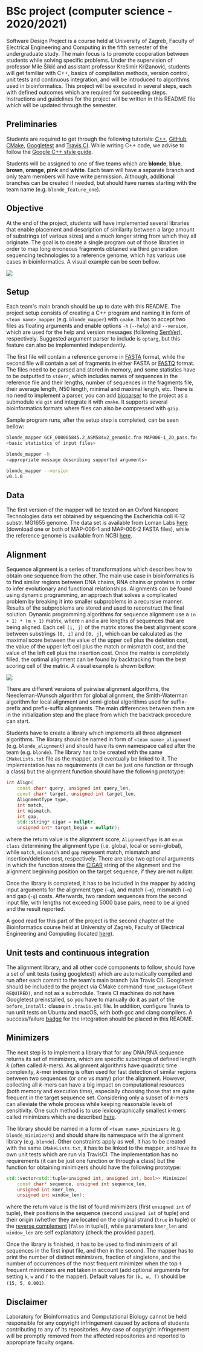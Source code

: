 # BSc project (computer science - 2020/2021)

Software Design Project is a course held at University of Zagreb, Faculty of Electrical Engineering and Computing in the fifth semester of the undergraduate study. The main focus is to promote cooperation between students while solving specific problems. Under the supervision of professor Mile Šikić and assistant professor Krešimir Križanović, students will get familiar with C++, basics of compilation methods, version control, unit tests and continuous integration, and will be introduced to algorithms used in bioinformatics. This project will be executed in several steps, each with defined outcomes which are required for succeeding steps. Instructions and guidelines for the project will be written in this README file which will be updated through the semester.

## Preliminaries

Students are required to get through the following tutorials: [C++](http://www.cplusplus.com/doc/tutorial/), [GitHub](http://rogerdudler.github.io/git-guide/), [CMake](https://cmake.org/cmake/help/latest/guide/tutorial/index.html), [Googletest](https://github.com/google/googletest/blob/master/googletest/docs/primer.md) and [Travis CI](https://docs.travis-ci.com/user/getting-started/). While writing C++ code, we advise to follow the [Google C++ style guide](https://google.github.io/styleguide/cppguide.html).

Students will be assigned to one of five teams which are **blonde**, **blue**, **brown**, **orange**, **pink** and **white**. Each team will have a separate branch and only team members will have write permission. Although, additional branches can be created if needed, but should have names starting with the team name (e.g. `blonde_feature_one`).

## Objective

At the end of the project, students will have implemented several libraries that enable placement and description of similarity between a large amount of substrings (of various sizes) and a much longer string from which they all originate. The goal is to create a single program out of those libraries in order to map long erroneous fragments obtained via third generation sequencing technologies to a reference genome, which has various use cases in bioinformatics. A visual example can be seen bellow.

![](misc/sample_mappings.png)

## Setup

Each team's main branch should be up to date with this README. The project setup consists of creating a C++ program and naming it in form of `<team name>_mapper` (e.g. `blonde_mapper`) with `cmake`. It has to accept two files as floating arguments and enable options `-h` (`--help`) and `--version`, which are used for the help and version messages (following [SemVer](https://semver.org/)), respectively. Suggested argument parser to include is `optarg`, but this feature can also be implemented independently.

The first file will contain a reference genome in [FASTA](https://en.wikipedia.org/wiki/FASTA_format) format, while the second file will contain a set of fragments in either FASTA or [FASTQ](https://en.wikipedia.org/wiki/FASTQ_format) format. The files need to be parsed and stored in memory, and some statistics have to be outputted to `stderr`, which includes names of sequences in the reference file and their lengths, number of sequences in the fragments file, their average length, N50 length, minimal and maximal length, etc. There is no need to implement a parser, you can add [bioparser](https://github.com/rvaser/bioparser) to the project as a submodule via `git` and integrate it with `cmake`. It supports several bioinformatics formats where files can also be compressed with `gzip`.

Sample program runs, after the setup step is completed, can be seen bellow:

```bash
blonde_mapper GCF_000005845.2_ASM584v2_genomic.fna MAP006-1_2D_pass.fasta
<basic statistics of input files>
```

```bash
blonde_mapper -h
<appropriate message describing supported arguments>
```

```bash
blonde_mapper --version
v0.1.0
```

## Data

The first version of the mapper will be tested on an Oxford Nanopore Technologies data set obtained by sequencing the Escherichia coli K-12 substr. MG1655 genome. The data set is available from Loman Labs [here](http://lab.loman.net/2015/09/24/first-sqk-map-006-experiment/) (download one or both of MAP-006-1 and MAP-006-2 FASTA files), while the reference genome is available from NCBI [here](https://ftp.ncbi.nlm.nih.gov/genomes/all/GCF/000/005/845/GCF_000005845.2_ASM584v2/GCF_000005845.2_ASM584v2_genomic.fna.gz).


## Alignment

Sequence alignment is a series of transformations which describes how to obtain one sequence from the other. The main use case in bioinformatics is to find similar regions between DNA chains, RNA chains or proteins in order to infer evolutionary and functional relationships. Alignments can be found using dynamic programming, an approach that solves a complicated problem by breaking it into smaller subproblems in a recursive manner. Results of the subproblems are stored and used to reconstruct the final solution. Dynamic programming algorithms for sequence alignment use a `(n + 1) * (m + 1)` matrix, where `n` and `m` are lengths of sequences that are being aligned. Each cell `(i, j)` of the matrix stores the best alignment score between substrings `[0, i]` and `[0, j]`, which can be calculated as the maximal score between the value of the upper cell plus the deletion cost, the value of the upper left cell plus the match or mismatch cost, and the value of the left cell plus the insertion cost. Once the matrix is completely filled, the optimal alignment can be found by backtracking from the best scoring cell of the matrix. A visual example is shown bellow.

![](misc/sample_alignment.png)

There are different versions of pairwise alignment algorithms, the Needleman-Wunsch algorithm for global alignment, the Smith-Waterman algorithm for local alignment and semi-global algorithms used for suffix-prefix and prefix-suffix alignments. The main differences between them are in the initialization step and the place from which the backtrack procedure can start.

Students have to create a library which implements all three alignment algorithms. The library should be named in form of `<team name>_alignment` (e.g. `blonde_alignment`) and should have its own namespace called after the team (e.g. `blonde`). The library has to be created with the same `CMakeLists.txt` file as the mapper, and eventually be linked to it. The implementation has no requirements (it can be just one function or through a class) but the alignment function should have the following prototype:

```cpp
int Align(
    const char* query, unsigned int query_len,
    const char* target, unsigned int target_len,
    AlignmentType type,
    int match,
    int mismatch,
    int gap,
    std::string* cigar = nullptr,
    unsigned int* target_begin = nullptr);
```

where the return value is the alignment score, `AlignmentType` is an `enum class` determining the alignment type (i.e. global, local or semi-global), while `match`, `mismatch` and `gap` represent match, mismatch and insertion/deletion cost, respectively. There are also two optional arguments in which the function stores the [CIGAR](https://samtools.github.io/hts-specs/SAMv1.pdf) string of the alignment and the alignment beginning position on the target sequence, if they are not nullptr.

Once the library is completed, it has to be included in the mapper by adding input arguments for the alignment type (`-a`), and match (`-m`), mismatch (`-n`) and gap (`-g`) costs. Afterwards, two random sequences from the second input file, with lengths not exceeding 5000 base pairs, need to be aligned and the result reported.

A good read for this part of the project is the second chapter of the Bioinformatics course held at University of Zagreb, Faculty of Electrical Engineering and Computing (located [here](https://www.fer.unizg.hr/_download/repository/bioinformatika_skripta_v1.2.pdf)).

## Unit tests and continuous integration

The alignment library, and all other code components to follow, should have a set of unit tests (using googletest) which are automatically compiled and run after each commit to the team's main branch (via Travis CI). Googletest should be included to the project via CMake command `find_package(GTest REQUIRED)`, and not as a submodule. Travis CI machines do not have Googletest preinstalled, so you have to manually do it as part of the `before_install:` clause in `.travis.yml` file. In addition, configure Travis to run unit tests on Ubuntu and macOS, with both gcc and clang compilers. A success/failure [badge](https://docs.travis-ci.com/user/status-images/) for the integration should be placed in this README.

## Minimizers

The next step is to implement a library that for any DNA/RNA sequence returns its set of minimizers, which are specific substrings of defined length *k* (often called *k*-mers). As alignment algorithms have quadratic time complexity, *k*-mer indexing is often used for fast detection of similar regions between two sequences (or one vs many) prior the alignment. However, collecting all *k*-mers can have a big impact on computational resources (both memory and execution time), especially choosing those that are quite frequent in the target sequence set. Considering only a subset of *k*-mers can alleviate the whole process while keeping reasonable levels of sensitivity. One such method is to use lexicographically smallest *k*-mers called minimizers which are described [here](https://academic.oup.com/bioinformatics/article/20/18/3363/202143).

The library should be named in a form of `<team name>_minimizers` (e.g. `blonde_minimizers`) and should share its namespace with the alignment library (e.g. `blonde`). Other constraints apply as well, it has to be created with the same `CMakeLists.txt`, it has to be linked to the mapper, and have its own unit tests which are run via TravisCI. The implementation has no requirements (it can be just one function or through a class) but the function for obtaining minimizers should have the following prototype:

```cpp
std::vector<std::tuple<unsigned int, unsigned int, bool>> Minimize(
    const char* sequence, unsigned int sequence_len,
    unsigned int kmer_len,
    unsigned int window_len);
```

where the return value is the list of found minimizers (first `unsigned int` of tuple), their positions in the sequence (second `unsigned int` of tuple) and their origin (whether they are located on the original strand (`true` in tuple) or the [reverse complement](https://en.wikipedia.org/wiki/Complementarity_(molecular_biology)) (`false` in tuple)), while parameters `kmer_len` and `window_len` are self explanatory (check the provided paper).

Once the library is finished, it has to be used to find minimizers of all sequences in the first input file, and then in the second. The mapper has to print the number of distinct minimizers, fraction of singletons, and the number of occurrences of the most frequent minimizer when the top `f` frequent minimizers are **not** taken in account (add optional arguments for setting `k`, `w` and `f` to the mapper). Default values for `(k, w, f)` should be `(15, 5, 0.001)`.

## Disclaimer

Laboratory for Bioinformatics and Computational Biology cannot be held responsible for any copyright infringement caused by actions of students contributing to any of its repositories. Any case of copyright infringement will be promptly removed from the affected repositories and reported to appropriate faculty organs.
